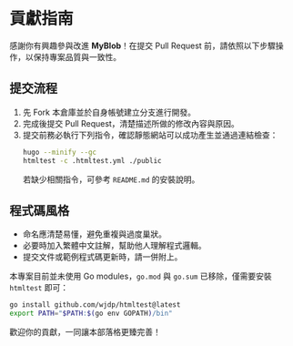 # 貢獻指南

感謝你有興趣參與改進 **MyBlob**！在提交 Pull Request 前，請依照以下步驟操作，以保持專案品質與一致性。

## 提交流程

1. 先 Fork 本倉庫並於自身帳號建立分支進行開發。
2. 完成後提交 Pull Request，清楚描述所做的修改內容與原因。
3. 提交前務必執行下列指令，確認靜態網站可以成功產生並通過連結檢查：
   ```bash
   hugo --minify --gc
   htmltest -c .htmltest.yml ./public
   ```
   若缺少相關指令，可參考 `README.md` 的安裝說明。

## 程式碼風格

- 命名應清楚易懂，避免重複與過度巢狀。
- 必要時加入繁體中文註解，幫助他人理解程式邏輯。
- 提交文件或範例程式碼更新時，請一併附上。

本專案目前並未使用 Go modules，`go.mod` 與 `go.sum` 已移除，僅需要安裝 `htmltest` 即可：
```bash
go install github.com/wjdp/htmltest@latest
export PATH="$PATH:$(go env GOPATH)/bin"
```

歡迎你的貢獻，一同讓本部落格更臻完善！
